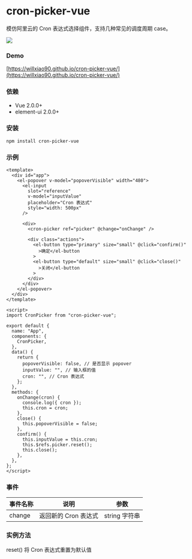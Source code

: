 # cron-picker-vue

模仿阿里云的 Cron 表达式选择组件，支持几种常见的调度周期 case。

![](https://willxiao90.github.io/cron-picker-vue/snapshot3.png)

### Demo

[https://willxiao90.github.io/cron-picker-vue/](https://willxiao90.github.io/cron-picker-vue/)

### 依赖

- Vue 2.0.0+
- element-ui 2.0.0+

### 安装

```
npm install cron-picker-vue
```

### 示例

```vue
<template>
  <div id="app">
    <el-popover v-model="popoverVisible" width="480">
      <el-input
        slot="reference"
        v-model="inputValue"
        placeholder="Cron 表达式"
        style="width: 500px"
      />

      <div>
        <cron-picker ref="picker" @change="onChange" />

        <div class="actions">
          <el-button type="primary" size="small" @click="confirm()"
            >确定</el-button
          >
          <el-button type="default" size="small" @click="close()"
            >关闭</el-button
          >
        </div>
      </div>
    </el-popover>
  </div>
</template>

<script>
import CronPicker from "cron-picker-vue";

export default {
  name: "App",
  components: {
    CronPicker,
  },
  data() {
    return {
      popoverVisible: false, // 是否显示 popover
      inputValue: "", // 输入框的值
      cron: "", // Cron 表达式
    };
  },
  methods: {
    onChange(cron) {
      console.log({ cron });
      this.cron = cron;
    },
    close() {
      this.popoverVisible = false;
    },
    confirm() {
      this.inputValue = this.cron;
      this.$refs.picker.reset();
      this.close();
    },
  },
};
</script>
```

### 事件

| 事件名称 | 说明                 | 参数          |
| -------- | -------------------- | ------------- |
| change   | 返回新的 Cron 表达式 | string 字符串 |

### 实例方法

reset() 将 Cron 表达式重置为默认值
